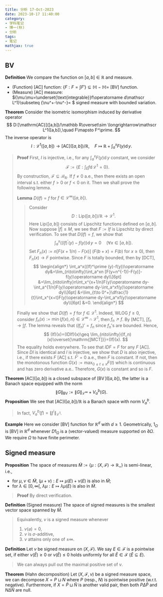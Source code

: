 ```yaml
---
title: 分析 17-Oct-2023
date: 2023-10-17 11:40:00
category: 
- 学科笔记
- 博一(秋)
- 分析
tags: 
- 笔记
mathjax: true
---
```


## BV

**Definition** We compare the function on $[a,b]\in \mathbb R$ and measure. 

* (Function) [AC] function: $\{F:F=\int F'\}\subseteq \mathbb M-\mathbb M=$ [BV] function. 
* (Measure) [AC] measure: $\{\mu:\mu=\underset{\text{integrable}}f\operatorname d\mathscr L^1\}\subseteq \{\nu^+-\nu^-\}= $ signed measure with bounded variation. 

**Theorem** Consider the isometric isomorphism induced by derivative operator
$$
D:[\mathrm{AC}]([a,b])/\mathbb R\overset\sim \longrightarrow\mathscr L^1([a,b]),\quad F\mapsto F^\prime.
$$
The inverse operator is 
$$
I:\mathscr L^1([a,b])\to [\mathrm{AC}]([a,b])/\mathbb R,\quad F\mapsto \mathbb R+\int_a^xF(y)\operatorname dy.
$$

> **Proof** First, $I$ is injective, i.e., for any $\int_a^xF(y)\operatorname dy$ constant, we consider 
> $$
> \mathscr F:=\{E:\int_Ef\operatorname d\mathscr L^1=0\}.
> $$
> By construction, $\mathscr F\subseteq\mathscr B_{\mathbb R}$. If $f\neq 0$ a.e., then there exists an open interval s.t. either $f>0$ or $f<0$ on it. Then we shall prove the following lemma.
>
> **Lemma** $D(If)=f$ for $f\in \mathscr L^\infty([a,b])$. 
>
> > Consider 
> > $$
> > D:\mathrm{Lip}([a,b])/\mathbb R\to \mathscr L^1.
> > $$
> > Here $\mathrm{Lip}([a,b])$ consists of Lipschitz functions defined on $[a,b]$. Now suppose $|f|\leq M$, we see that $F:=If$ is Lipschitz by direct verification. To see that $D(If)=f$, we show that
> > $$
> > \int_a^x((If)^\prime (y)-f(y))\operatorname dy=0\quad (\forall x\in [a,b]).
> > $$
> > Set $F_n(x):=n[F(x+1/n)-F(x)]$ ($F(b+x)=F(b)$ for $x\geq 0$), then $F_n(x)\to F$ pointwise. Since $F$ is totally bounded, then by [DCT], 
> > $$
> > \begin{align*}
> > \int_a^x((If)^\prime (y)-f(y))\operatorname dy&=\lim_{n\to\infty}\int_a^xn [F(y+n^{-1})-F(y)]-f(y)\operatorname dy\\[6pt]
> > &=\lim_{n\to\infty}n\int_x^{x+1/n}F(y)\operatorname dy-\int_a^{1/n}F(y)\operatorname dy-\int_a^xf(y)\operatorname dy\\[6pt]
> > &=\lim_{t\to 0^+}\dfrac{1}{t}\int_x^{x+t}F(y)\operatorname dy-\int_a^xf(y)\operatorname dy\\[6pt]
> > &=0.
> > \end{align*}
> > $$
>
> Finally we show that $D(If)=f$ for $f\in \mathscr L^1$. Indeed, WLOG $f\geq 0$, consider $f_n(x):=\min\{f(x),n\}\in \mathscr L^\infty\cap \mathscr L^1$, then $f_n\nearrow f$. By [MCT], $\int f_n\to \int f$. The lemma reveals that $(If_n)'=f_n$ since $f_n$'s are bounded. Hence, 
> $$
> (If)(x)=(IDIf)(x)\geq \lim_{n\to\infty}(If_n)(x)\overset{\mathrm{[MCT]}}=(If)(x).
> $$
> The equality holds everywhere. To see that $IDF=F$ for any $F$ [AC]. Since $DI$ is identical and $I$ is injective, we show that $D$ is also injective, i.e., if there exists $F$ [AC] s.t. $F'=0$ a.e., then $F$ is constant. If not, then the monotonous function $G(x):=\max_{0\leq t\leq x}F(t)$ which is continuous and has zero derivative a.e.. Therefore, $G(x)$ is constant and so is $F$. 

**Theorem** $[\mathrm{AC}]([a,b])$ is a closed subspace of $[\operatorname{BV}]([a,b])$, the latter is a Banach space equipped with the norm
$$
\|G\|_{\mathrm{BV}}:=\|G\|_{\mathscr L^\infty}+V_a^b(G).
$$
**Proposition** We see that $[\mathrm{AC}]([a,b])/\mathbb R$ is a Banach space with norm $V_a^b$.

> In fact, $V_a^b(f)=\|f^\prime\|_{\mathscr L^1}$. 

**Example** Here we consider [BV] function for $\mathbb R^d$ with $d\geq 1$. Geometrically, $1_\Omega$ is [BV] in $\mathbb R^d$ whenever $D1_\Omega$ is a (vector-valued) measure supported on $\partial \Omega$. We require $\Omega$ to have finite perimeter. 

## Signed measure

**Proposition** The space of measures $\widetilde M:=\{\mu:(X,\mathscr F)\to \mathbb R_+\}$ is semi-linear, i.e., 

* for $\mu,\nu\in \widetilde M$, $(\mu+\nu):E\mapsto \mu(E)+\nu(E)$ is also in $\widetilde{M}$;
* for $\lambda\in [0,\infty[$, $\lambda \mu:E\mapsto \lambda \mu(E)$ is also in $\widetilde M$. 

> **Proof** By direct verification.

**Definition** (Signed measure) The space of signed measures is the smallest vector space spanned by $\widetilde M$. 

> Equivalently, $\nu$ is a signed measure whenever
>
> 1. $\nu(\varnothing)=0$,
> 2. $\nu$ is $\sigma$-additive,
> 3. $\nu$ attains only one of $\pm \infty$. 

**Definition** Let $\nu$ be signed measure on $(X,\mathscr F)$. We say $E\in \mathscr F$ is a pointwise set, if either $\nu(\widetilde E)\geq 0$ or $\nu(\widetilde E)\leq 0$ holds uniformly for all $\widetilde E\in \mathscr F$ ($\widetilde E\subseteq E$). 

> We can always pull out the maximal positive set of $\nu$. 

**Theorem** (Hahn decomposition) Let $(X,\mathscr F,\nu)$ be a signed measure space, we can decompose $X=P\sqcup N$ where $P$ (resp., $N$) is pointwise positive (w.r.t. negative). Furthermore, if $X=\widetilde P\sqcup \widetilde N$ is another valid pair, then both $P\Delta \widetilde P$ and $N\Delta \widetilde N$ are null. 

